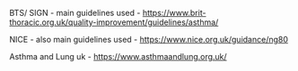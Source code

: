 

BTS/ SIGN - main guidelines used - https://www.brit-thoracic.org.uk/quality-improvement/guidelines/asthma/

NICE - also main guidelines used - https://www.nice.org.uk/guidance/ng80

Asthma and Lung uk - https://www.asthmaandlung.org.uk/


